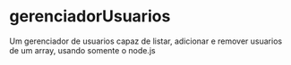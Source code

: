 # gerenciadorUsuarios
Um gerenciador de usuarios capaz de listar, adicionar e remover usuarios de um array, usando somente o node.js
